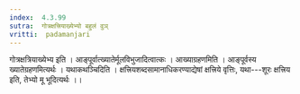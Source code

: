 ```yaml
---
index:  4.3.99
sutra:  गोत्रक्षत्त्रियाख्येभ्यो बहुलं वुञ्
vritti:  padamanjari
---
```


गोत्रक्षत्रियाख्येभ्य इति । आङ्पूर्वात्ख्यातेर्मूलविभुजादित्वात्कः । आख्याग्रहणमिति । आङ्पूर्वस्य ख्यातेग्रहणमित्यर्थः । यथाकथञ्चिदिति । क्षत्त्रियशब्दसामानाधिकरण्याद्येषां क्षत्त्रिये वृत्तिः, यथा---शूरः क्षत्त्रिय इति, तेभ्यो मू भूदित्यर्थः ।।
